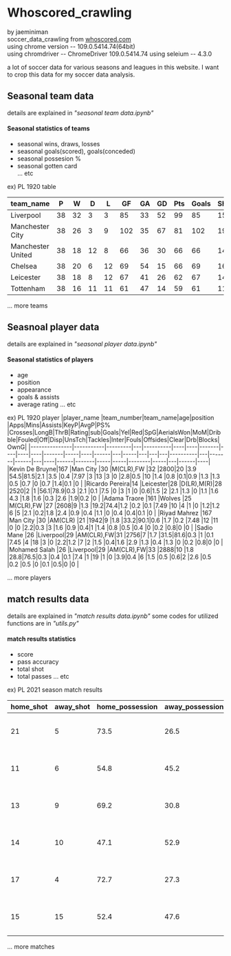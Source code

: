 # Whoscored_crawling
by jaeminiman  
soccer_data_crawling from [whoscored.com](http://whoscored.com)  
using chrome version -- 109.0.5414.74(64bit)  
using chromdriver -- ChromeDriver 109.0.5414.74
using seleium -- 4.3.0

a lot of soccer data for various seasons and leagues in this website.
I want to crop this data for my soccer data analysis.

## Seasonal team data
details are explained in *"seasonal team data.ipynb"* 

#### Seasonal statistics of teams
  - seasonal wins, draws, losses
  - seasonal goals(scored), goals(conceded)  
  - seasonal possesion %
  - seasonal gotten card  
... etc

ex) PL 1920 table

|team_name        |P  |W        |D  |L         |GF |GA  |GD |Pts|Goals|Shotspg|Yellow|Red|Poss%|Pass%|A_Won|Rating|Shotedpg|Tacklespg|Interceptpg|Foulspg|Offsidespg|ShotsOTpg|Dribblespg|Fouledpg|
|-----------------|---|---------|---|----------|---|----|---|---|-----|-------|------|---|-----|-----|-----|------|--------|---------|-----------|-------|----------|-----------|----------|--------|
|Liverpool        |38 |32       |3  |3         |85 |33  |52 |99 |85   |15.6   |38    |1  |59.6 |84.3 |17.6 |6.94  |9       |14.5     |9.3        |8.7    |1.4       |6.1       |10.2      |7.7     |
|Manchester City  |38 |26       |3  |9         |102|35  |67 |81 |102  |19.6   |60    |4  |62.6 |89.3 |13.6 |7.05  |7.4     |13.5     |9.3        |9.5    |1.8       |7         |12.8      |7.8     |
|Manchester United|38 |18       |12 |8         |66 |36  |30 |66 |66   |14.3   |73    |0  |54.6 |83.6 |15   |6.83  |10.3    |15.3     |9.9        |11.1   |1.5       |5.7       |11.7      |11.2    |
|Chelsea          |38 |20       |6  |12        |69 |54  |15 |66 |69   |16.4   |60    |0  |57.9 |85.2 |18.7 |6.86  |8.5     |16.8     |12.1       |10.2   |1.7       |5.9       |12.1      |10.1    |
|Leicester        |38 |18       |8  |12        |67 |41  |26 |62 |67   |14.2   |41    |3  |55.1 |82.8 |17.8 |6.87  |9.9     |19.5     |11.1       |11     |1.7       |5         |9.9       |11.7    |
|Tottenham        |38 |16       |11 |11        |61 |47  |14 |59 |61   |11.7   |82    |3  |51.5 |81.4 |17.1 |6.78  |14.2    |17.5     |10         |11.1   |1.7       |4.2       |11.8      |11.2    |



... more teams


## Seasnoal player data
details are explained in *"seasonal player data.ipynb"*

#### Seasonal statistics of players
  - age
  - position
  - appearance
  - goals & assists
  - average rating
  ... etc

ex) PL 1920 player 
|player_name    |team_number|team_name|age|position  |Apps|Mins|Assists|KeyP|AvgP|PS% |Crosses|LongB|ThrB|Rating|sub|Goals|Yel|Red|SpG|AerialsWon|MoM|Dribble|Fouled|Off|Disp|UnsTch|Tackles|Inter|Fouls|Offsides|Clear|Drb|Blocks|OwnG|
|---------------|-----------|---------|---|----------|----|----|-------|----|----|----|-------|-----|----|------|---|-----|---|---|---|----------|---|-------|------|---|----|------|-------|-----|-----|--------|-----|---|------|----|
|Kevin De Bruyne|167        |Man City |30 |M(CLR),FW |32  |2800|20     |3.9 |54.5|81.5|2.1    |3.5  |0.4 |7.97  |3  |13   |3  |0  |2.8|0.5       |10 |1.4    |0.8   |0.1|0.9 |1.3   |1.3    |0.5  |0.7  |0       |0.7  |1.4|0.1   |0   |
|Ricardo Pereira|14         |Leicester|28 |D(LR),M(R)|28  |2520|2      |1   |56.1|78.9|0.3    |2.1  |0.1 |7.5   |0  |3    |1  |0  |0.6|1.5       |2  |2.1    |1.3   |0  |1.1 |1.6   |4.3    |1.8  |1.6  |0.3     |2.6  |1.9|0.2   |0   |
|Adama Traore   |161        |Wolves   |25 |M(CLR),FW |27  |2608|9      |1.3 |19.2|74.4|1.2    |0.2  |0.1 |7.49  |10 |4    |1  |0  |1.2|1.2       |6  |5      |2.1   |0.2|1.8 |2.4   |0.9    |0.4  |1.1  |0       |0.4  |0.4|0.1   |0   |
|Riyad Mahrez   |167        |Man City |30 |AM(CLR)   |21  |1942|9      |1.8 |33.2|90.1|0.6    |1.7  |0.2 |7.48  |12 |11   |0  |0  |2.2|0.3       |3  |1.6    |0.9   |0.4|1   |1.4   |0.8    |0.5  |0.4  |0       |0.2  |0.8|0     |0   |
|Sadio Mane     |26         |Liverpool|29 |AM(CLR),FW|31  |2756|7      |1.7 |31.5|81.6|0.3    |1    |0.1 |7.45  |4  |18   |3  |0  |2.2|1.2       |7  |2      |1.5   |0.4|1.6 |2.9   |1.3    |0.4  |1.3  |0       |0.2  |0.8|0     |0   |
|Mohamed Salah  |26         |Liverpool|29 |AM(CLR),FW|33  |2888|10     |1.8 |28.8|76.5|0.3    |0.4  |0.1 |7.4   |1  |19   |1  |0  |3.9|0.4       |6  |1.5    |0.5   |0.6|2   |2.6   |0.5    |0.2  |0.5  |0       |0.1  |0.5|0     |0   |

... more players

## match results data 
details are explained in *"match results data.ipynb"*
some codes for utilized functions are in *"utils.py"*

#### match results statistics
  - score
  - pass accuracy
  - total shot 
  - total passes
  ... etc

ex) PL 2021 season match results

|home_shot      |away_shot|home_possession|away_possession|home_pass_success|away_pass_success|home_dribbles|away_dribbles|home_aerials_won|away_aerials_won|home_tackles|away_tackles|home_corners|away_corners|home_dispossessed|away_dispossessed|home_missing_player|away_missing_player|home_missing_player_rating|away_missing_player_rating|home|away|half_home_score|half_away_score|full_home_score|full_away_score|kick_off|date           |matchup_home_goals|matchup_away_goals|matchup_home_wins|matchup_draw|matchup_away_wins|home_total_att|away_total_att|home_open_att|away_open_att|home_set_att|away_set_att|home_counter_att|away_counter_att|home_pk_att|away_pk_att|home_own_att|away_own_att|home_total_passes|away_total_passes|home_crosses_passes|away_crosses_passes|home_long_balls|away_long_balls|home_short_passes|away_short_passes|
|---------------|---------|---------------|---------------|-----------------|-----------------|-------------|-------------|----------------|----------------|------------|------------|------------|------------|-----------------|-----------------|-------------------|-------------------|--------------------------|--------------------------|----|----|---------------|---------------|---------------|---------------|--------|---------------|------------------|------------------|-----------------|------------|-----------------|--------------|--------------|-------------|-------------|------------|------------|----------------|----------------|-----------|-----------|------------|------------|-----------------|-----------------|-------------------|-------------------|---------------|---------------|-----------------|-----------------|
|21             |5        |73.5           |26.5           |85               |64               |9            |5            |23              |27              |12          |12          |14          |2           |8                |8                |3                  |3                  |6.13                      |6.49                      |Brighton|Sheffield United|0              |0              |1              |1              |12:00   |Jpl, 20-Des-20 |5                 |8                 |Won (17%)        |Drew (33%)  |Won (50%)        |21            |5             |13           |2            |8           |2           |0               |1               |0          |0          |0           |0           |591              |215              |37                 |9                  |57             |51             |497              |155              |
|11             |6        |54.8           |45.2           |86               |79               |14           |6            |21              |19              |21          |14          |9           |2           |6                |11               |3                  |3                  |6.67                      |6.87                      |Wolverhampton Wanderers|Tottenham|0              |1              |1              |1              |19:15   |Jpl, 27-Des-20 |10                |11                |Won (33%)        |Drew (17%)  |Won (50%)        |11            |6             |8            |2            |3           |3           |0               |1               |0          |0          |0           |0           |579              |476              |30                 |7                  |62             |51             |486              |417              |
|13             |9        |69.2           |30.8           |80               |60               |8            |10           |16              |21              |18          |16          |7           |5           |8                |11               |8                  |4                  |6.58                      |6.9                       |Leeds|Aston Villa|0              |1              |0              |1              |17:30   |Jmos, 27-Feb-21|9                 |6                 |Won (33%)        |Drew (50%)  |Won (17%)        |13            |9             |9            |3            |4           |4           |0               |2               |0          |0          |0           |0           |547              |243              |27                 |11                 |66             |73             |454              |159              |
|14             |10       |47.1           |52.9           |85               |88               |6            |10           |12              |9               |9           |14          |6           |2           |6                |7                |3                  |3                  |6.53                      |6.65                      |Wolverhampton Wanderers|Fulham|0              |0              |1              |0              |14:00   |Jpl, 04-Okt-20 |11                |8                 |Won (50%)        |Drew (33%)  |Won (17%)        |14            |10            |8            |3            |4           |6           |2               |1               |0          |0          |0           |0           |500              |561              |18                 |28                 |53             |59             |429              |474              |
|17             |4        |72.7           |27.3           |86               |64               |8            |3            |17              |11              |19          |10          |7           |3           |7                |9                |4                  |1                  |6.67                      |6.21                      |Leicester|West Bromwich Albion|3              |0              |3              |0              |20:00   |Alh, 22-Apr-21 |11                |5                 |Won (67%)        |Drew (17%)  |Won (17%)        |17            |4             |13           |2            |3           |2           |1               |0               |0          |0          |0           |0           |721              |270              |10                 |10                 |48             |57             |662              |203              |
|15             |15       |52.4           |47.6           |82               |81               |13           |18           |19              |24              |14          |13          |6           |5           |9                |4                |2                  |0                  |6.78                      |                          |Tottenham|Fulham|1              |0              |1              |1              |20:15   |Jtan, 13-Jan-21|13                |5                 |Won (83%)        |Drew (0%)   |Won (17%)        |15            |15            |9            |9            |5           |5           |1               |1               |0          |0          |0           |0           |545              |496              |21                 |20                 |56             |60             |468              |416              |


... more matches
